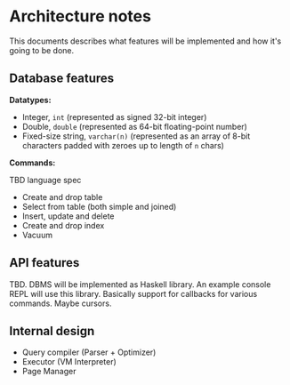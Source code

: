 # Architecture notes

This documents describes what features will be implemented and how it's going
to be done.

## Database features

**Datatypes:**

* Integer, `int` (represented as signed 32-bit integer)
* Double, `double` (represented as 64-bit floating-point number)
* Fixed-size string, `varchar(n)` (represented as an array of 8-bit characters
  padded with zeroes up to length of `n` chars)
  
**Commands:**

TBD language spec

* Create and drop table
* Select from table (both simple and joined)
* Insert, update and delete
* Create and drop index
* Vacuum

## API features

TBD. 
DBMS will be implemented as Haskell library. An example console REPL will use this library.
Basically support for callbacks for various commands. Maybe cursors. 

## Internal design

* Query compiler (Parser + Optimizer)
* Executor (VM Interpreter)
* Page Manager
